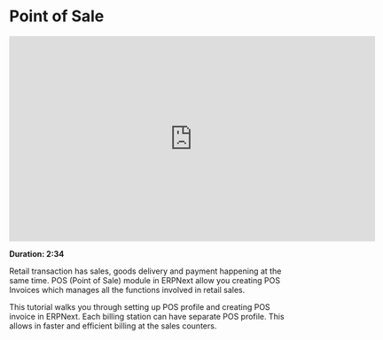 # Point of Sale

<iframe width="660" height="371" src="https://www.youtube.com/embed/4WkelWkbP_c" frameborder="0" allowfullscreen></iframe>

**Duration: 2:34**

Retail transaction has sales, goods delivery and payment happening at the same time. POS (Point of Sale) module in ERPNext allow you creating POS Invoices which manages all the functions involved in retail sales.

This tutorial walks you through setting up POS profile and creating POS invoice in ERPNext. Each billing station can have separate POS profile. This allows in faster and efficient billing at the sales counters.
